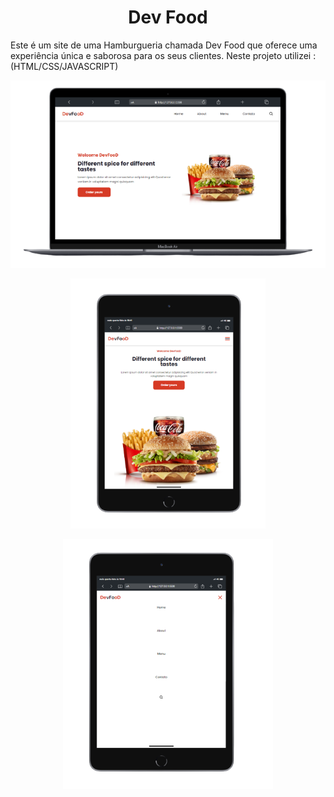 <h1 align="center"> Dev Food</h1>

<p> Este é um site de uma Hamburgueria chamada Dev Food que oferece uma experiência única e saborosa para os seus clientes. Neste projeto utilizei : (HTML/CSS/JAVASCRIPT)</p>
  
  
  <p align="center">
  <img height="300px" src = "https://github.com/victormarks10/Website/blob/master/Captura_de_Tela__53_-removebg-preview.png?raw=true">
  </p>
  
   <p align="center">
  <img height="400px" src = "https://github.com/victormarks10/Website/blob/master/Captura_de_Tela__52_-removebg-preview.png?raw=true">
  </p>
   <p align="center">
  <img height="400px" src = "https://github.com/victormarks10/Website/blob/master/Captura_de_Tela__55_-removebg-preview.png?raw=true">
  </p>
  
